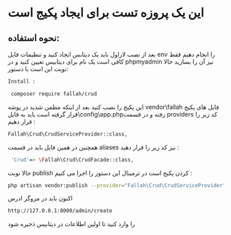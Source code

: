 # این یک پروزه تست برای ایجاد پکیج است

## نحوه استفاده:
بعد از نصب لاراول باید یک دیتابس ایجاد کنید و تنظیمات فایل env  را انجام دهیم
فقط کافی است یک نام برای دیتابیس تعیین کنید و در  phpmyadmin نیز آن را بسازید 
حالا نوبت این است با دستور: 
```python
Install :
```
```bash
 composer require fallah/crud
 ```


این پکیج را نصب کنید  بعد از اینکه مطمن شدید در پوشه vendor\fallah فایل های پکیج  قرار گرفته است باید به فایل\config\app.phpرفته و در قسمت providers   کد زیر را قرار دهیم :
 ```bash
 Fallah\Crud\CrudServiceProvider::class,
 ```
 همچنین در همین فایل باید در قسمت aliases نیز کد زیر را قرار دهید :
```bash
 'Crud'=> \Fallah\Crud\CrudFacade::class,
 ```


حالا نوبت publish کردن پکیج است در ترمینال این  دستور  را اجرا می کنیم :
 ```bash
 php artisan vendor:publish --provider="Fallah\Crud\CrudServiceProvider"
  ```
اکنون باید در مروگر ادرس
 ```bash
 http://127.0.0.1:8000/admin/create
 ```
را وارد کنید تا اولین اطلاعات در دیتابیس ذخیره شود 

